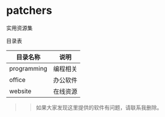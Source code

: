 # patchers

实用资源集

目录表

| 目录名称 | 说明 |
| -------- | ---- |
| programming | 编程相关 |
| office | 办公软件 |
| website | 在线资源 |


>> 如果大家发现这里提供的软件有问题，请联系我删除。
